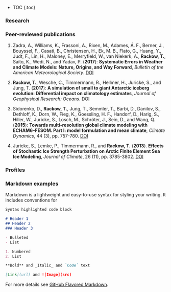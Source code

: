 * TOC
{:toc}

### Research

### Peer-reviewed publications

1. Zadra, A., Williams, K., Frassoni, A., Rixen, M., Adames, Á. F., Berner, J., Bouyssel, F., Casati, B., Christensen, H., Ek, M. B., Flato, G., Huang, Y., Judt, F., Lin, H., Maloney, E., Merryfield, W., van Niekerk, A., **Rackow, T.**, Saito, K., Wedi, N., and Yadav, P. (**2017**): **Systematic Errors in Weather and Climate Models: Nature, Origins, and Way Forward**,
_Bulletin of the American Meteorological Society_. [DOI](https://doi.org/10.1175/BAMS-D-17-0287.1)

1. **Rackow, T.**, Wesche, C., Timmermann, R., Hellmer, H., Juricke, S., and Jung, T. (**2017**): 
**A simulation of small to giant Antarctic iceberg evolution: Differential impact on climatology estimates**,
_Journal of Geophysical Research: Oceans_. [DOI](https://doi.org/10.1002/2016JC012513)

1. Sidorenko, D., **Rackow, T.**, Jung, T., Semmler, T., Barbi, D., Danilov, S., Dethloff, K., Dorn, W., Fieg, K., Goessling, H. F., Handorf, D., Harig, S., Hiller, W., Juricke, S., Losch, M., Schröter, J., Sein, D., and Wang, Q. (**2015**): 
**Towards multi-resolution global climate modeling with ECHAM6–FESOM. Part I: model formulation and mean climate**,
_Climate Dynamics_, 44 (3), pp. 757-780. [DOI](https://doi.org/10.1007/s00382-014-2290-6)

1. Juricke, S., Lemke, P., Timmermann, R., and **Rackow, T.** (**2013**). **Effects of Stochastic Ice Strength Perturbation on Arctic Finite Element Sea Ice Modeling**, _Journal of Climate_, 26 (11), pp. 3785-3802. [DOI](https://doi.org/10.1175/JCLI-D-12-00388.1)

### Profiles

### Markdown examples

Markdown is a lightweight and easy-to-use syntax for styling your writing. It includes conventions for

```markdown
Syntax highlighted code block

# Header 1
## Header 2
### Header 3

- Bulleted
- List

1. Numbered
2. List

**Bold** and _Italic_ and `Code` text

[Link](url) and ![Image](src)
```

For more details see [GitHub Flavored Markdown](https://guides.github.com/features/mastering-markdown/).
